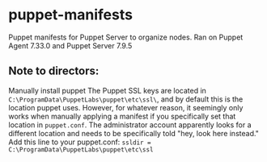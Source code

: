# puppet-manifests
Puppet manifests for Puppet Server to organize nodes.
Ran on Puppet Agent 7.33.0 and Puppet Server 7.9.5

## Note to directors:
Manually install puppet 
The Puppet SSL keys are located in `C:\ProgramData\PuppetLabs\puppet\etc\ssl\`, and by default this is the location puppet uses. However, for whatever reason, it seemingly only works when manually applying a manifest if you specifically set that location in `puppet.conf`. The administrator account apparently looks for a different location and needs to be specifically told "hey, look here instead."
Add this line to your puppet.conf:
`ssldir = C:\ProgramData\PuppetLabs\puppet\etc\ssl`